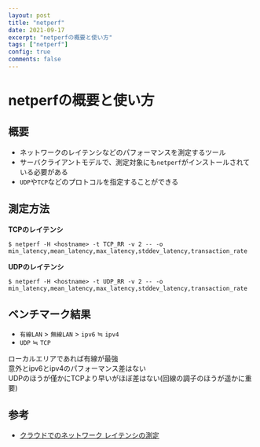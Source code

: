 ```yaml
---
layout: post
title: "netperf"
date: 2021-09-17
excerpt: "netperfの概要と使い方"
tags: ["netperf"]
config: true
comments: false
---
```


# netperfの概要と使い方

## 概要
 - ネットワークのレイテンシなどのパフォーマンスを測定するツール
 - サーバクライアントモデルで、測定対象にも`netperf`がインストールされている必要がある
 - `UDP`や`TCP`などのプロトコルを指定することができる

## 測定方法

**TCPのレイテンシ**  

```console
$ netperf -H <hostname> -t TCP_RR -v 2 -- -o min_latency,mean_latency,max_latency,stddev_latency,transaction_rate
```

**UDPのレイテンシ**  
```console
$ netperf -H <hostname> -t UDP_RR -v 2 -- -o min_latency,mean_latency,max_latency,stddev_latency,transaction_rate
```

## ベンチマーク結果
 - `有線LAN` > `無線LAN` > `ipv6` ≒ `ipv4`
 - `UDP` ≒ `TCP` 

ローカルエリアであれば有線が最強  
意外とipv6とipv4のパフォーマンス差はない  
UDPのほうが僅かにTCPより早いがほぼ差はない(回線の調子のほうが遥かに重要)

## 参考
 - [クラウドでのネットワーク レイテンシの測定](https://cloud.google.com/blog/ja/products/networking/using-netperf-and-ping-to-measure-network-latency)
